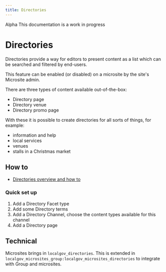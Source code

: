 ```yaml
---
title: Directories
---
```


<div class="alpha"><span>Alpha</span> This documentation is a work in progress</div>

# Directories

Directories provide a way for editors to present content as a list which can be searched and filtered by end-users. 

This feature can be enabled (or disabled) on a microsite by the site's Microsite admin. 

There are three types of content available out-of-the-box:
- Directory page
- Directory venue
- Directory promo page

With these it is possible to create directories for all sorts of things, for example:
- information and help
- local services 
- venues
- stalls in a Christmas market

<!--@todo add screenshots and links to examples -->

## How to
- [Directories overview and how to](/content/features/directories.html)

### Quick set up
1. Add a Directory Facet type
2. Add some Directory terms
2. Add a Directory Channel, choose the content types available for this channel
3. Add a Directory page

## Technical
Microsites brings in `localgov_directories`. This is extended in `localgov_microsites_group:localgov_microsites_directories` to integrate with Group and microsites. 
